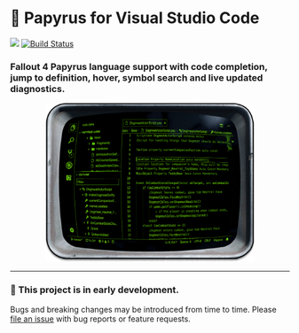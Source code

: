 # 📜 Papyrus for Visual Studio Code

[![](https://vsmarketplacebadge.apphb.com/version-short/joelday.papyrus-lang-vscode.svg)](https://marketplace.visualstudio.com/items?itemName=joelday.papyrus-lang-vscode)
[![Build Status](https://travis-ci.org/joelday/papyrus-lang.svg?branch=master)](https://travis-ci.org/joelday/papyrus-lang)

### Fallout 4 Papyrus language support with code completion, jump to definition, hover, symbol search and live updated diagnostics.

<p align="center">
    <img src="images/icon.png" width="75%" />
</p>

---

### 🚧 This project is in early development.
Bugs and breaking changes may be introduced from time to time. Please [file an issue](issues/new) with bug reports or feature requests.